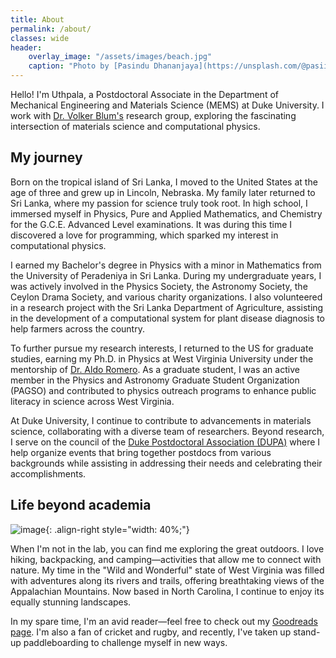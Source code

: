 ```yaml
---
title: About
permalink: /about/
classes: wide
header:
    overlay_image: "/assets/images/beach.jpg"
    caption: "Photo by [Pasindu Dhananjaya](https://unsplash.com/@pasiiijay) on [Unsplash](https://unsplash.com)"
---
```


<!-- <figure style="width: 30%" class="align-right"> -->
<!--   <img src="{{ site.url }}{{ site.baseurl }}/assets/images/samknob.HEIC" alt=""> -->
<!--   <figcaption>Me in the wild.</figcaption> -->
<!-- </figure> -->

Hello! I'm Uthpala, a Postdoctoral Associate in the Department of Mechanical Engineering and Materials Science (MEMS) at Duke University. I work with [Dr. Volker Blum's](https://aims.pratt.duke.edu) research group, exploring the fascinating intersection of materials science and computational physics.

## My journey

Born on the tropical island of Sri Lanka, I moved to the United States at the age of three and grew up in Lincoln, Nebraska. My family later returned to Sri Lanka, where my passion for science truly took root. In high school, I immersed myself in Physics, Pure and Applied Mathematics, and Chemistry for the G.C.E. Advanced Level examinations. It was during this time I discovered a love for programming, which sparked my interest in computational physics.

I earned my Bachelor's degree in Physics with a minor in Mathematics from the University of Peradeniya in Sri Lanka. During my undergraduate years, I was actively involved in the Physics Society, the Astronomy Society, the Ceylon Drama Society, and various charity organizations.  I also volunteered in a research project with the Sri Lanka Department of Agriculture, assisting in the development of a computational system for plant disease diagnosis to help farmers across the country.

To further pursue my research interests, I returned to the US for graduate studies, earning my Ph.D. in Physics at West Virginia University under the mentorship of [Dr. Aldo Romero](https://aldoromero.sandbox.wvu.edu). As a graduate student, I was an active member in the Physics and Astronomy Graduate Student Organization (PAGSO) and contributed to physics outreach programs to enhance public literacy in science across West Virginia.

At Duke University, I continue to contribute to advancements in materials science, collaborating with a diverse team of researchers. Beyond research, I serve on the council of the [Duke Postdoctoral Association (DUPA)](https://dukepostdocs.org) where I help organize events that bring together postdocs from various backgrounds while assisting in addressing their needs and celebrating their accomplishments.

## Life beyond academia

![image](/assets/images/samknob.jpg){: .align-right style="width: 40%;"}

When I'm not in the lab, you can find me exploring the great outdoors. I love hiking, backpacking, and camping—activities that allow me to connect with nature. My time in the "Wild and Wonderful" state of West Virginia was filled with adventures along its rivers and trails, offering breathtaking views of the Appalachian Mountains. Now based in North Carolina, I continue to enjoy its equally stunning landscapes.

In my spare time, I'm an avid reader—feel free to check out my [Goodreads page](https://www.goodreads.com/user/show/62553916-uthpala-herath). I'm also a fan of cricket and rugby, and recently, I've taken up stand-up paddleboarding to challenge myself in new ways.
